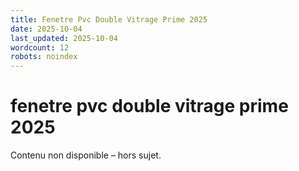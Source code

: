 ```yaml
---
title: Fenetre Pvc Double Vitrage Prime 2025
date: 2025-10-04
last_updated: 2025-10-04
wordcount: 12
robots: noindex
---
```


# fenetre pvc double vitrage prime 2025

Contenu non disponible – hors sujet.